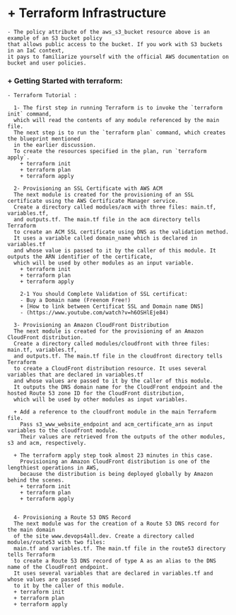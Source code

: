 # + Terraform Infrastructure

    - The policy attribute of the aws_s3_bucket resource above is an example of an S3 bucket policy
    that allows public access to the bucket. If you work with S3 buckets in an IaC context,
    it pays to familiarize yourself with the official AWS documentation on bucket and user policies.

### + Getting Started with terraform:
    - Terraform Tutorial :

      1- The first step in running Terraform is to invoke the `terraform init` command,
      which will read the contents of any module referenced by the main file.
      The next step is to run the `terraform plan` command, which creates the blueprint mentioned
      in the earlier discussion.
      To create the resources specified in the plan, run `terraform apply`.
        + terraform init
        + terraform plan
        + terraform apply

      2- Provisioning an SSL Certificate with AWS ACM
      The next module is created for the provisioning of an SSL certificate using the AWS Certificate Manager service.
      Create a directory called modules/acm with three files: main.tf, variables.tf,
      and outputs.tf. The main.tf file in the acm directory tells Terraform
      to create an ACM SSL certificate using DNS as the validation method.
      It uses a variable called domain_name which is declared in variables.tf
      and whose value is passed to it by the caller of this module. It outputs the ARN identifier of the certificate,
      which will be used by other modules as an input variable.
        + terraform init
        + terraform plan
        + terraform apply

        2-1 You should Complete Validation of SSL certificat:
        - Buy a Domain name (Freenom Free!)
        + [How to link between Certificat SSL and Domain name DNS]
        - (https://www.youtube.com/watch?v=h6OSHlEje84)

      3- Provisioning an Amazon CloudFront Distribution
      The next module is created for the provisioning of an Amazon CloudFront distribution.
      Create a directory called modules/cloudfront with three files: main.tf, variables.tf,
      and outputs.tf. The main.tf file in the cloudfront directory tells Terraform
      to create a CloudFront distribution resource. It uses several variables that are declared in variables.tf
      and whose values are passed to it by the caller of this module.
      It outputs the DNS domain name for the CloudFront endpoint and the hosted Route 53 zone ID for the CloudFront distribution,
      which will be used by other modules as input variables.

      + Add a reference to the cloudfront module in the main Terraform file.
        Pass s3_www_website_endpoint and acm_certificate_arn as input variables to the cloudfront module.
        Their values are retrieved from the outputs of the other modules, s3 and acm, respectively.

      + The terraform apply step took almost 23 minutes in this case.
        Provisioning an Amazon CloudFront distribution is one of the lengthiest operations in AWS,
        because the distribution is being deployed globally by Amazon behind the scenes.
        + terraform init
        + terraform plan
        + terraform apply


      4- Provisioning a Route 53 DNS Record
      The next module was for the creation of a Route 53 DNS record for the main domain
      of the site www.devops4all.dev. Create a directory called modules/route53 with two files:
      main.tf and variables.tf. The main.tf file in the route53 directory tells Terraform
      to create a Route 53 DNS record of type A as an alias to the DNS name of the CloudFront endpoint.
      It uses several variables that are declared in variables.tf and whose values are passed
      to it by the caller of this module.
      + terraform init
      + terraform plan
      + terraform apply


